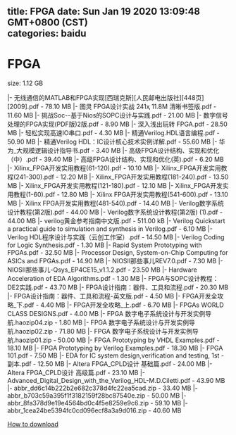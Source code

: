 
title: FPGA
date: Sun Jan 19 2020 13:09:48 GMT+0800 (CST)    
categories: baidu
---

# FPGA
size: 1.12 GB
 
 
|- 无线通信的MATLAB和FPGA实现[西瑞克斯][人民邮电出版社][448页][2009].pdf - 78.10 MB
|- 图灵 FPGA设计实战 241ҳ 11.8M 清晰书签版.pdf - 11.60 MB
|- 挑战Soc--基于Nios的SOPC设计与实践.pdf - 21.00 MB
|- 数字信号处理的FPGA实现(PDF版)2版.pdf - 8.90 MB
|- 深入浅出玩转 FPGA.pdf - 28.50 MB
|- 轻松实现高速IO串口.pdf - 4.30 MB
|- 精通Verilog.HDL语言编程.pdf - 50.90 MB
|- 精通Verilog HDL：IC设计核心技术实例详解.pdf - 55.60 MB
|- 华为_大规模逻辑设计指导书.pdf - 3.40 MB
|- 高级FPGA设计结构、实现和优化（中）.pdf - 39.40 MB
|- 高级FPGA设计结构、实现和优化(英).pdf - 6.20 MB
|- Xilinx_FPGA开发实用教程(61-120).pdf - 10.10 MB
|- Xilinx_FPGA开发实用教程(241-300).pdf - 12.20 MB
|- Xilinx_FPGA开发实用教程(181-240).pdf - 13.50 MB
|- Xilinx_FPGA开发实用教程(121-180).pdf - 12.10 MB
|- Xilinx_FPGA开发实用教程(1-60).pdf - 12.80 MB
|- Xilinx FPGA开发实用教程(541-600).pdf - 13.10 MB
|- Xilinx FPGA开发实用教程(481-540).pdf - 14.40 MB
|- Verilog数字系统设计教程(第2版).pdf - 44.00 MB
|- Verilog数字系统设计教程(第2版) (1).pdf - 44.00 MB
|- verilog黄金参考指南中文版.pdf - 511.00 kB
|- Verilog Quickstart a practical guide to simulation and synthesis in Verilog.pdf - 6.10 MB
|- Verilog HDL程序设计与实践（云创工作室）.pdf - 14.50 MB
|- Verilog Coding for Logic Synthesis.pdf - 1.30 MB
|- Rapid System Prototyping with FPGAs.pdf - 32.50 MB
|- Processor Design, System-on-Chip Computing for ASICs and FPGAs.pdf - 14.90 MB
|- NIOSII那些事儿REV7.0.pdf - 7.30 MB
|- NIOSII那些事儿-Qsys_EP4CE15_v1.1.2.pdf - 23.50 MB
|- Hardware Acceleration of EDA Algorithms.pdf - 1.30 MB
|- FPGA与SOPC设计教程：DE2实践.pdf - 43.70 MB
|- FPGA设计指南：器件、工具和流程.pdf - 20.30 MB
|- FPGA设计指南：器件、工具和流程-英文版.pdf - 4.50 MB
|- FPGA开发全攻略_下.pdf - 4.40 MB
|- FPGA开发全攻略_上.pdf - 6.70 MB
|- FPGAs WORLD CLASS DESIGNS.pdf - 4.00 MB
|- FPGA 数字电子系统设计与开发实例导航.haozip04.zip - 1.80 MB
|- FPGA 数字电子系统设计与开发实例导航.haozip02.zip - 71.80 MB
|- FPGA 数字电子系统设计与开发实例导航.haozip01.zip - 50.00 MB
|- FPGA Prototyping by VHDL Examples.pdf - 18.10 MB
|- FPGA Prototyping by Verilog Examples.pdf - 18.30 MB
|- FPGA 101.pdf - 7.50 MB
|- EDA for IC system design,verification and testing, 1st - 副本.pdf - 12.50 MB
|- Altera FPGA_CPLD设计 基础篇.pdf - 24.00 MB
|- Altera FPGA_CPLD设计 高级篇.pdf - 23.10 MB
|- Advanced_Digital_Design_with_the_Verilog_HDL-M.D.Ciletti.pdf - 43.90 MB
|- abbr_dd6c14b222b2e682c378d4fc22ea5cad.zip - 33.40 MB
|- abbr_b703c59a395f1f3182159f28bc87540e.zip - 50.00 MB
|- abbr_8fa378d9e19e4564bd0c4f5e8259e9c6.zip - 59.10 MB
|- abbr_1cea24be5394fc0cd096ecf8a3a9d016.zip - 40.60 MB

[How to download](https://bpcam.bemobtrk.com/go/2ceec3aa-1ca2-46d6-b9ff-aaa5c184517c?jno=511)